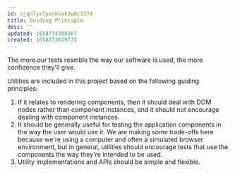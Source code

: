 ```yaml
---
id: njqnlyx7pvokswk3w8c3374
title: Guiding Principle
desc: ''
updated: 1658774300367
created: 1658773619775
---
```


The more our tests resmble the way our software is used, the more confidence they'll give.

Utilities are included in this project based on the following guiding principles:

1. If it relates to rendering components, then it should deal with DOM nodes rather than component instances, and it should not encourage dealing with component instances.
2. It should be generally useful for testing the application components in the way the user would use it. We are making some trade-offs here because we're using a computer and often a simulated browser environment, but in general, utilities should encourage tests that use the components the way they're intended to be used.
3. Utility implementations and APIs should be simple and flexible.

